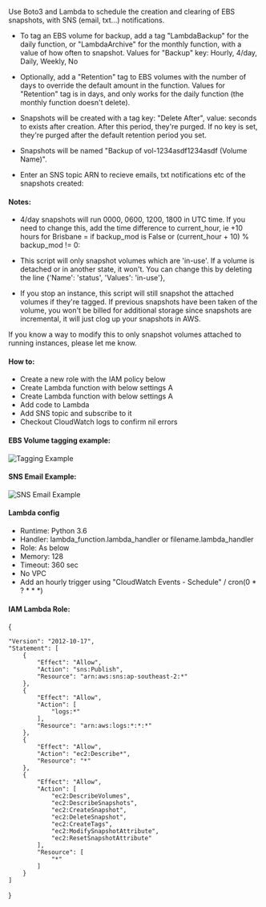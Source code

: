 Use Boto3 and Lambda to schedule the creation and clearing of EBS snapshots, with SNS (email, txt...) notifications.

 - To tag an EBS volume for backup, add a tag "LambdaBackup" for the daily function, or "LambdaArchive" for the monthly function, with a value of how often to snapshot. Values for "Backup" key: Hourly, 4/day, Daily, Weekly, No

 - Optionally, add a "Retention" tag to EBS volumes with the number of days to override the default amount in the function. Values for "Retention" tag is in days, and only works for the daily function (the monthly function doesn't delete).

 - Snapshots will be created with a tag key: "Delete After", value: seconds to exists after creation. After this period, they're purged. If no key is set, they're purged after the default retention period you set.

 - Snapshots will be named "Backup of vol-1234asdf1234asdf (Volume Name)".
    
 - Enter an SNS topic ARN to recieve emails, txt notifications etc of the snapshots created:
    
    
#### Notes:
 - 4/day snapshots will run 0000, 0600, 1200, 1800 in UTC time. If you need to change this, add the time difference to current_hour, ie +10 hours for Brisbane = if backup_mod is False or (current_hour + 10) % backup_mod != 0:

 - This script will only snapshot volumes which are 'in-use'. If a volume is detached or in another state, it won't. You can change this by deleting the line {'Name': 'status', 'Values': 'in-use'},

 - If you stop an instance, this script will still snapshot the attached volumes if they're tagged. If previous snapshots have been taken of the volume, you won't be billed for additional storage since snapshots are incremental, it will just clog up your snapshots in AWS.

If you know a way to modify this to only snapshot volumes attached to running instances, please let me know.



#### How to:
 - Create a new role with the IAM policy below 
 - Create Lambda function with below settings A
 - Create Lambda function with below settings A
 - Add code to Lambda 
 - Add SNS topic and subscribe to it 
 - Checkout CloudWatch logs to confirm nil errors


#### EBS Volume tagging example:

![Tagging Example](https://github.com/TacMechMonkey/Lambda_EBS_Backups-Python_3-6/blob/master/TaggingExample.PNG)



#### SNS Email Example:

![SNS Email Example](https://github.com/TacMechMonkey/Lambda_EBS_Backups-Python_3-6/blob/master/EmailExample.jpg)


#### Lambda config
 - Runtime: Python 3.6
 - Handler: lambda_function.lambda_handler or filename.lambda_handler
 - Role: As below
 - Memory: 128
 - Timeout: 360 sec
 - No VPC
 - Add an hourly trigger using "CloudWatch Events - Schedule" / cron(0 * ? * * *)


#### IAM Lambda Role:

{

    "Version": "2012-10-17",
    "Statement": [
        {
            "Effect": "Allow",
            "Action": "sns:Publish",
            "Resource": "arn:aws:sns:ap-southeast-2:*"
        },
        {
            "Effect": "Allow",
            "Action": [
                "logs:*"
            ],
            "Resource": "arn:aws:logs:*:*:*"
        },
        {
            "Effect": "Allow",
            "Action": "ec2:Describe*",
            "Resource": "*"
        },
        {
            "Effect": "Allow",
            "Action": [
                "ec2:DescribeVolumes",
                "ec2:DescribeSnapshots",
                "ec2:CreateSnapshot",
                "ec2:DeleteSnapshot",
                "ec2:CreateTags",
                "ec2:ModifySnapshotAttribute",
                "ec2:ResetSnapshotAttribute"
            ],
            "Resource": [
                "*"
            ]
        }
    ]
}
